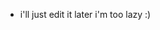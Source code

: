 
- i'll just edit it later i'm too lazy :)

<!---
mann-som/mann-som is a ✨ special ✨ repository because its `README.md` (this file) appears on your GitHub profile.
You can click the Preview link to take a look at your changes.
--->
